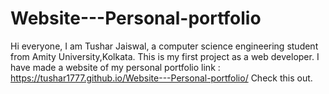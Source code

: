 # Website---Personal-portfolio
Hi everyone, I am Tushar Jaiswal, a computer science engineering student from Amity University,Kolkata.
This is my first project as a web developer. 
I have made a website of my personal portfolio
link : https://tushar1777.github.io/Website---Personal-portfolio/
Check this out.
